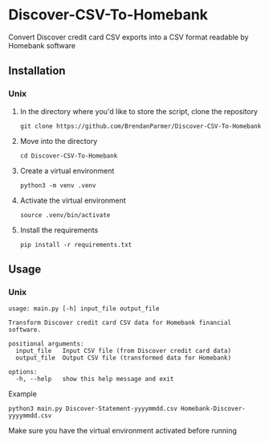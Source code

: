 # Discover-CSV-To-Homebank
Convert Discover credit card CSV exports into a CSV format readable by Homebank software

## Installation
### Unix
1. In the directory where you'd like to store the script, clone the repository

    ```git clone https://github.com/BrendanParmer/Discover-CSV-To-Homebank```

2. Move into the directory

    ```cd Discover-CSV-To-Homebank```

3. Create a virtual environment

    ```python3 -m venv .venv```

4. Activate the virtual environment

    ```source .venv/bin/activate```

5. Install the requirements

    ```pip install -r requirements.txt```

## Usage
### Unix
```
usage: main.py [-h] input_file output_file

Transform Discover credit card CSV data for Homebank financial software.

positional arguments:
  input_file   Input CSV file (from Discover credit card data)
  output_file  Output CSV file (transformed data for Homebank)

options:
  -h, --help   show this help message and exit
```
Example
```
python3 main.py Discover-Statement-yyyymmdd.csv Homebank-Discover-yyyymmdd.csv
```
Make sure you have the virtual environment activated before running